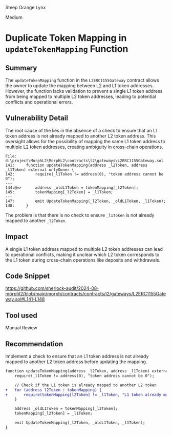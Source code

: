 Steep Orange Lynx

Medium

# Duplicate Token Mapping in `updateTokenMapping` Function

## Summary
The `updateTokenMapping` function in the `L2ERC1155Gateway` contract allows the owner to update the mapping between L2 and L1 token addresses. However, the function lacks validation to prevent a single L1 token address from being mapped to multiple L2 token addresses, leading to potential conflicts and operational errors.

## Vulnerability Detail
The root cause of the lies in the absence of a check to ensure that an L1 token address is not already mapped to another L2 token address. This oversight allows for the possibility of mapping the same L1 token address to multiple L2 token addresses, creating ambiguity in cross-chain operations.
```solidity
File: d:\project\MorphL2\MorphL2\contracts\l2\gateways\L2ERC1155Gateway.sol
141:     function updateTokenMapping(address _l2Token, address _l1Token) external onlyOwner {
142:         require(_l1Token != address(0), "token address cannot be 0");
---
144:@=>      address _oldL1Token = tokenMapping[_l2Token];
145:         tokenMapping[_l2Token] = _l1Token;
---
147:         emit UpdateTokenMapping(_l2Token, _oldL1Token, _l1Token);
148:     }
```
The problem is that there is no check to ensure `_l1Token` is not already mapped to another `_l2Token`.

## Impact
A single L1 token address mapped to multiple L2 token addresses can lead to operational conflicts, making it unclear which L2 token corresponds to the L1 token during cross-chain operations like deposits and withdrawals.

## Code Snippet
https://github.com/sherlock-audit/2024-08-morphl2/blob/main/morph/contracts/contracts/l2/gateways/L2ERC1155Gateway.sol#L141-L148

## Tool used

Manual Review

## Recommendation
Implement a check to ensure that an L1 token address is not already mapped to another L2 token address before updating the mapping.
```diff
function updateTokenMapping(address _l2Token, address _l1Token) external onlyOwner {
    require(_l1Token != address(0), "token address cannot be 0");

    // Check if the L1 token is already mapped to another L2 token
+   for (address l2Token : tokenMapping) {
+       require(tokenMapping[l2Token] != _l1Token, "L1 token already mapped to another L2 token");
    }

    address _oldL1Token = tokenMapping[_l2Token];
    tokenMapping[_l2Token] = _l1Token;

    emit UpdateTokenMapping(_l2Token, _oldL1Token, _l1Token);
}
```